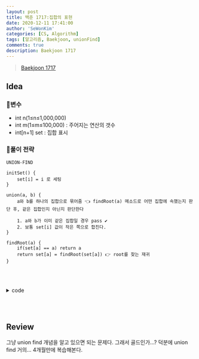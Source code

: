 ```yaml
---
layout: post
title: 백준 1717:집합의 표현
date: 2020-12-11 17:41:00
author: 'SeWonKim'
categories: [CS, Algorithm]
tags: [알고리즘, Baekjoon, unionFind]
comments: true
description: Baekjoon 1717
---
```


> [Baekjoon 1717](https://www.acmicpc.net/problem/1717)

## Idea

### 🥚변수

- int n(1≤n≤1,000,000)
- int m(1≤m≤100,000) : 주어지는 연산의 갯수
- int[n+1] set : 집합 표시

### 🍳풀이 전략

`UNION-FIND`

```
initSet() {
    set[i] = i 로 세팅
}
```

```
union(a, b) {
    a와 b를 하나의 집합으로 묶어줌 👈 findRoot(a) 메소드로 어떤 집합에 속했는지 판단 후, 같은 집합인지 아닌지 판단한다

    1. a와 b가 이미 같은 집합일 경우 pass ✔️
    2. 보통 set[i] 값이 작은 쪽으로 합친다.
}
```

```
findRoot(a) {
    if(set[a] == a) return a
    return set[a] = findRoot(set[a]) 👉 root를 찾는 재귀
}
```

&nbsp;  
&nbsp;

<details>
<summary>code</summary>
<div markdown="1">

```java
import java.io.BufferedReader;
import java.io.IOException;
import java.io.InputStreamReader;
import java.util.StringTokenizer;

public class Main {

	public static void main(String[] args) throws IOException {
		BufferedReader br = new BufferedReader(new InputStreamReader(System.in));
		StringTokenizer st = new StringTokenizer(br.readLine(), " ");

		int n = Integer.parseInt(st.nextToken());
		int m = Integer.parseInt(st.nextToken());

		int[] set = new int[n+1];
		initSet(set);

		for (int i = 0; i < m; i++) {
			st = new StringTokenizer(br.readLine(), " ");
			int x = Integer.parseInt(st.nextToken());
			int a = Integer.parseInt(st.nextToken());
			int b = Integer.parseInt(st.nextToken());

			if(x == 0) {
				union(a, b, set);
			}
			else {
				System.out.println(isSet(a, b, set));
			}
		}
	}

	private static void initSet(int[] set) {
		for (int i = 0; i < set.length; i++) {
			set[i] = i;
		}
	}

	private static void union(int a, int b, int[] set) {
		int aRoot = findRoot(a, set);
		int bRoot = findRoot(b, set);

		if(aRoot < bRoot) {
			set[bRoot] = aRoot;
		}
		else {
			set[aRoot] = bRoot;
		}
	}

	private static int findRoot(int a, int[] set) {
		if(set[a] == a)	return a;
		return set[a] = findRoot(set[a], set);
	}

	private static String isSet(int a, int b, int[] set) {
		if(findRoot(a, set) == findRoot(b, set))	return "YES";
		return "NO";
	}

}
```

</div>
</details>

&nbsp;  
&nbsp;

## Review

그냥 union find 개념을 알고 있으면 되는 문제다. 그래서 골드인가...?
덕분에 union find 거의... 4개월만에 복습해본다.

&nbsp;  
&nbsp;
